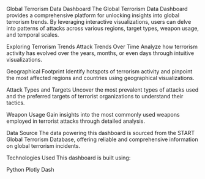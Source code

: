Global Terrorism Data Dashboard
The Global Terrorism Data Dashboard provides a comprehensive platform for unlocking insights into global terrorism trends. By leveraging interactive visualizations, users can delve into patterns of attacks across various regions, target types, weapon usage, and temporal scales.

Exploring Terrorism Trends
Attack Trends Over Time
Analyze how terrorism activity has evolved over the years, months, or even days through intuitive visualizations.

Geographical Footprint
Identify hotspots of terrorism activity and pinpoint the most affected regions and countries using geographical visualizations.

Attack Types and Targets
Uncover the most prevalent types of attacks used and the preferred targets of terrorist organizations to understand their tactics.

Weapon Usage
Gain insights into the most commonly used weapons employed in terrorist attacks through detailed analysis.

Data Source
The data powering this dashboard is sourced from the START Global Terrorism Database, offering reliable and comprehensive information on global terrorism incidents.

Technologies Used
This dashboard is built using:

Python
Plotly
Dash
